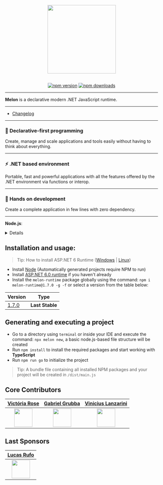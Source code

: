 <div align="center">
  <img align="center" width="225" src="https://i.imgur.com/guuToyf.png">
</div>

<br>

<div align="center">

  [![npm version](https://badgen.net/npm/v/melon-runtime/)](https://www.npmjs.com/package/melon-runtime)
  [![npm downloads](https://badgen.net/npm/dm/melon-runtime)](https://www.npmjs.com/package/melon-runtime)
  
</div>

<hr>

**Melon** is a declarative modern .NET JavaScript runtime.

<hr>

- [Changelog](https://github.com/MelonRuntime/MelonRuntime/blob/main/CHANGELOG.md)

<hr>

### 🚀 **Declarative-first programming**

Create, manage and scale applications and tools easily without having to think about everything.

<hr>

### ⚡ **.NET based environment** 

Portable, fast and powerful applications with all the features offered by the .NET environment via functions or interop.

<hr>

### 🧤 **Hands on development** 

Create a complete application in few lines with zero dependency.

<hr>

**Node.js**:

<details>

```js
const http = require("http");
const Todo = require("./controller");
const { getReqData } = require("./utils");

const PORT = process.env.PORT || 5000;

const server = http.createServer(async (req, res) => {
    if (req.url === "/api/todos" && req.method === "GET") {
        const todos = await new Todo().getTodos();e
        res.writeHead(200, { "Content-Type": "application/json" });
        res.end(JSON.stringify(todos));
    }

    else if (req.url.match(/\/api\/todos\/([0-9]+)/) && req.method === "GET") {
        try {
            const id = req.url.split("/")[3];
            const todo = await new Todo().getTodo(id);
            res.writeHead(200, { "Content-Type": "application/json" });
            res.end(JSON.stringify(todo));
        } catch (error) {
            res.writeHead(404, { "Content-Type": "application/json" });

(...)
```

</details>


## Installation and usage:
> Tip: How to install ASP.NET 6 Runtime ([Windows](https://www.youtube.com/watch?v=AC5UWby16sg) | [Linux](https://www.youtube.com/watch?v=g0vuTh0Dao8))

- Install [Node](https://nodejs.org/en/) (Automatically generated projects require NPM to run)
- Install [ASP.NET 6.0 runtime](https://dotnet.microsoft.com/en-us/download/dotnet/6.0) if you haven't already
- Install the `melon-runtime` package globally using the command: `npm i melon-runtime@1.7.0 -g -f` or select a version from the table below:

| Version | Type |
| ------- | ---- |
| [1.7.0](https://www.npmjs.com/package/melon-runtime/v/1.7.0) | **Last Stable** |

## Generating and executing a project

- Go to a directory using `terminal` or inside your IDE and execute the command: `npx melon new`, a basic node.js-based file structure will be created
- Run `npm install` to install the required packages and start working with **TypeScript**
- Run `npm run go` to initialize the project

> Tip: A bundle file containing all installed NPM packages and your project will be created in `/dist/main.js`

## Core Contributors 

| [Victória Rose](https://github.com/EternalQuasar0206) | [Gabriel Grubba](https://github.com/Grubba27) | [Vinicius Lanzarini](https://github.com/vilanz) |
| -------------- | -------------- | -------------- |
| <div align="center"><img src="https://avatars.githubusercontent.com/u/70824102?v=4" width="60"></div> | <div align="center"><img src="https://avatars.githubusercontent.com/u/70247653?v=4" width="60"></div> | <div align="center"><img src="https://avatars.githubusercontent.com/u/29522926?v=4" width="60"></div> |

## Last Sponsors 

| [Lucas Rufo](https://github.com/LucasRufo) |
| -------------- |
| <div align="center"><img src="https://avatars.githubusercontent.com/u/60830097?v=4" width="60"></div> |